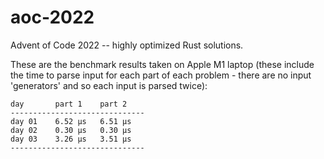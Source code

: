 # aoc-2022

Advent of Code 2022 -- highly optimized Rust solutions.

These are the benchmark results taken on Apple M1 laptop (these include the time to parse input for
each part of each problem - there are no input 'generators' and so each input is parsed twice):

```
day       part 1    part 2    
------------------------------
day 01    6.52 μs   6.51 μs   
day 02    0.30 μs   0.30 μs   
day 03    3.26 μs   3.51 μs   
------------------------------
```

